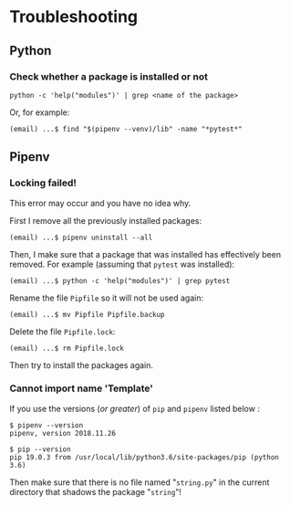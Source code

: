 # Troubleshooting

## Python

### Check whether a package is installed or not

    python -c 'help("modules")' | grep <name of the package>

Or, for example:

    (email) ...$ find "$(pipenv --venv)/lib" -name "*pytest*"

## Pipenv

### Locking failed!

This error may occur and you have no idea why.

First I remove all the previously installed packages:

    (email) ...$ pipenv uninstall --all

Then, I make sure that a package that was installed has effectively been removed. For example (assuming that `pytest` was installed):

    (email) ...$ python -c 'help("modules")' | grep pytest

Rename the file `Pipfile` so it will not be used again:

    (email) ...$ mv Pipfile Pipfile.backup

Delete the file `Pipfile.lock`:

    (email) ...$ rm Pipfile.lock

Then try to install the packages again.

### Cannot import name 'Template'

If you use the versions (_or greater_) of `pip` and `pipenv` listed below :

    $ pipenv --version
    pipenv, version 2018.11.26

    $ pip --version
    pip 19.0.3 from /usr/local/lib/python3.6/site-packages/pip (python 3.6)

Then make sure that there is no file named "`string.py`" in the current directory that shadows the package "`string`"!

